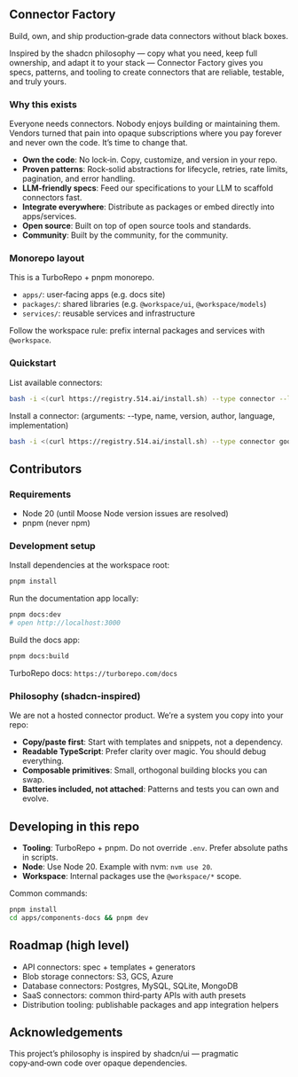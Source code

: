 ## Connector Factory

Build, own, and ship production‑grade data connectors without black boxes.

Inspired by the shadcn philosophy — copy what you need, keep full ownership, and adapt it to your stack — Connector Factory gives you specs, patterns, and tooling to create connectors that are reliable, testable, and truly yours.

### Why this exists

Everyone needs connectors. Nobody enjoys building or maintaining them. Vendors turned that pain into opaque subscriptions where you pay forever and never own the code. It’s time to change that.

- **Own the code**: No lock‑in. Copy, customize, and version in your repo.
- **Proven patterns**: Rock‑solid abstractions for lifecycle, retries, rate limits, pagination, and error handling.
- **LLM‑friendly specs**: Feed our specifications to your LLM to scaffold connectors fast.
- **Integrate everywhere**: Distribute as packages or embed directly into apps/services.
- **Open source**: Built on top of open source tools and standards.
- **Community**: Built by the community, for the community.

### Monorepo layout

This is a TurboRepo + pnpm monorepo.

- `apps/`: user‑facing apps (e.g. docs site)
- `packages/`: shared libraries (e.g. `@workspace/ui`, `@workspace/models`)
- `services/`: reusable services and infrastructure

Follow the workspace rule: prefix internal packages and services with `@workspace`.

### Quickstart

List available connectors:

```bash
bash -i <(curl https://registry.514.ai/install.sh) --type connector --list
```

Install a connector: (arguments: --type, name, version, author, language, implementation)

```bash
bash -i <(curl https://registry.514.ai/install.sh) --type connector google-analytics v4 fiveonefour typescript data-api
```

## Contributors

### Requirements

- Node 20 (until Moose Node version issues are resolved)
- pnpm (never npm)

### Development setup

Install dependencies at the workspace root:

```bash
pnpm install
```

Run the documentation app locally:

```bash
pnpm docs:dev
# open http://localhost:3000
```

Build the docs app:

```bash
pnpm docs:build
```

TurboRepo docs: `https://turborepo.com/docs`

### Philosophy (shadcn‑inspired)

We are not a hosted connector product. We’re a system you copy into your repo:

- **Copy/paste first**: Start with templates and snippets, not a dependency.
- **Readable TypeScript**: Prefer clarity over magic. You should debug everything.
- **Composable primitives**: Small, orthogonal building blocks you can swap.
- **Batteries included, not attached**: Patterns and tests you can own and evolve.


## Developing in this repo

- **Tooling**: TurboRepo + pnpm. Do not override `.env`. Prefer absolute paths in scripts.
- **Node**: Use Node 20. Example with nvm: `nvm use 20`.
- **Workspace**: Internal packages use the `@workspace/*` scope.

Common commands:

```bash
pnpm install
cd apps/components-docs && pnpm dev
```

## Roadmap (high level)

- API connectors: spec + templates + generators
- Blob storage connectors: S3, GCS, Azure
- Database connectors: Postgres, MySQL, SQLite, MongoDB
- SaaS connectors: common third‑party APIs with auth presets
- Distribution tooling: publishable packages and app integration helpers

## Acknowledgements

This project’s philosophy is inspired by shadcn/ui — pragmatic copy‑and‑own code over opaque dependencies.